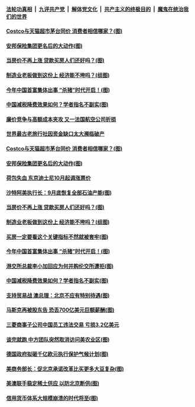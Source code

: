 ####  [法轮功真相](../../../../basic/blob/master/README.md?t=09221739) &nbsp;|&nbsp; [九评共产党](../../../../9ping.md/blob/master/README.md?t=09221739) &nbsp;|&nbsp; [解体党文化](../../../../jtdwh.md/blob/master/README.md?t=09221739)  &nbsp;|&nbsp; [共产主义的终极目的](../../../../gczydzjmd.md/blob/master/README.md?t=09221739) &nbsp;|&nbsp; [魔鬼在统治我们的世界](../../../../mgztzwmdsj.md/blob/master/README.md?t=09221739) 

#### [Costco与天猫超市茅台同价 消费者相信哪家？(图)](../pages/p5/908129.md?t=09221739) 

#### [安邦保险集团更名后的大动作(图)](../pages/p5/908090.md?t=09221739) 

#### [当房价不再上涨 贷款买房人们还好吗？(图)](../pages/p5/908092.md?t=09221739) 

#### [制造业老板做到这份上 经济能不垮吗？(组图)](../pages/p5/908101.md?t=09221739) 

#### [今年中国首富集体出事 “杀猪”时代开启！(图)](../pages/p5/908087.md?t=09221739) 

#### [中国减税降费效果如何？学者指名不副实(图)](../pages/p5/908078.md?t=09221739) 

#### [廉价竞争与高额成本夹攻 又一法国航空公司折损](../pages/p5/908160.md?t=09221739) 

#### [世界最古老旅行社因资金缺口太大濒临破产](../pages/p5/908157.md?t=09221739) 

#### [Costco与天猫超市茅台同价 消费者相信哪家？(图)](../pages/p5/908129.md?t=09221739) 

#### [安邦保险集团更名后的大动作(图)](../pages/p5/908090.md?t=09221739) 

#### [荷包失血 东京迪士尼10月起调涨票价](../pages/p5/908132.md?t=09221739) 

#### [沙特阿美执行长：9月底恢复全部石油产能(图)](../pages/p5/908130.md?t=09221739) 

#### [当房价不再上涨 贷款买房人们还好吗？(图)](../pages/p5/908092.md?t=09221739) 

#### [制造业老板做到这份上 经济能不垮吗？(组图)](../pages/p5/908101.md?t=09221739) 

#### [买房一定要看这个关键指标不然就被套牢(图)](../pages/p5/908093.md?t=09221739) 

#### [今年中国首富集体出事 “杀猪”时代开启！(图)](../pages/p5/908087.md?t=09221739) 

#### [港交所总裁李小加回应为何并购伦交所遭拒(图)](../pages/p5/908085.md?t=09221739) 

#### [中国减税降费效果如何？学者指名不副实(图)](../pages/p5/908078.md?t=09221739) 

#### [支持贸易战 澳总理：北京不应有特别待遇(图)](../pages/p5/908070.md?t=09221739) 

#### [马斯克再被股东告 恐丢700亿美元巨额薪酬(图)](../pages/p5/908068.md?t=09221739) 

#### [三菱商事子公司中国员工违法交易 亏损3.2亿美元](../pages/p5/908046.md?t=09221739) 

#### [谈完就跑 中方团队突然取消访问美农业区(图)](../pages/p5/908041.md?t=09221739) 

#### [德国政府拟砸千亿欧元执行保护气候计划(图)](../pages/p5/908038.md?t=09221739) 

#### [美商务部长：促北京承诺改革比买更多大豆复杂(图)](../pages/p5/908037.md?t=09221739) 

#### [美澳联手稳定稀土供应 以防北京断供(图)](../pages/p5/908034.md?t=09221739) 

#### [信用货币体系大规模崩溃的时代将至(图)](../pages/p5/907980.md?t=09221739) 

